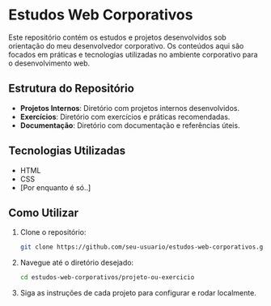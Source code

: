 # Estudos Web Corporativos

Este repositório contém os estudos e projetos desenvolvidos sob orientação do meu desenvolvedor corporativo. Os conteúdos aqui são focados em práticas e tecnologias utilizadas no ambiente corporativo para o desenvolvimento web.

## Estrutura do Repositório

- **Projetos Internos**: Diretório com projetos internos desenvolvidos.
- **Exercícios**: Diretório com exercícios e práticas recomendadas.
- **Documentação**: Diretório com documentação e referências úteis.

## Tecnologias Utilizadas

- HTML
- CSS
- [Por enquanto é só..]

## Como Utilizar

1. Clone o repositório:
    ```bash
    git clone https://github.com/seu-usuario/estudos-web-corporativos.git
    ```

2. Navegue até o diretório desejado:
    ```bash
    cd estudos-web-corporativos/projeto-ou-exercicio
    ```

3. Siga as instruções de cada projeto para configurar e rodar localmente.
